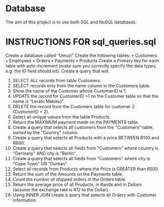 # Database

The aim of this project is to use both SQL and NoSQL databases.


# INSTRUCTIONS FOR sql_queries.sql

Create a database called “Umuzi”
Create the following tables:
    • Customers
    • Employees
    • Orders
    • Payments
    • Products
Create a Primary key for each table with auto-increment (make sure you correctly specify the data types, e.g. the ID field should int).
Create a query that will:

  1. SELECT ALL records from table Customers.
  2. SELECT records only from the name column in the Customers table.
  3. Show the name of the Customer whose CustomerID is 1.
  4. UPDATE the record for CustomerID =1  on the Customer table so that the name is “Lerato Mabitso”.
  5. DELETE the record from the Customers table for customer 2 (CustomerID = 2).
  6. Select all unique values from the table Products.
  7. Return the MAXIMUM payment made on the PAYMENTS table.
  8. Create a query that selects all customers from the "Customers" table, sorted by the "Country" column.
  9. Create a query that selects all Products with a price BETWEEN R100 and R600.
  10. Create a query that selects all fields from "Customers" where country is "Germany" AND city is "Berlin".
  11. Create a query that selects all fields from "Customers" where city is "Cape Town" OR "Durban".
  12. Select all records from Products where the Price is GREATER than R500.
  13. Return the sum of the Amounts on the Payments table.
  14. Count the number of shipped orders in the Orders table.
  15. Return the average price of all Products, in Rands and in Dollars (assume the exchange rate is R12 to the Dollar).
  16. Using INNER JOIN create a query that selects all Orders with Customer information.
